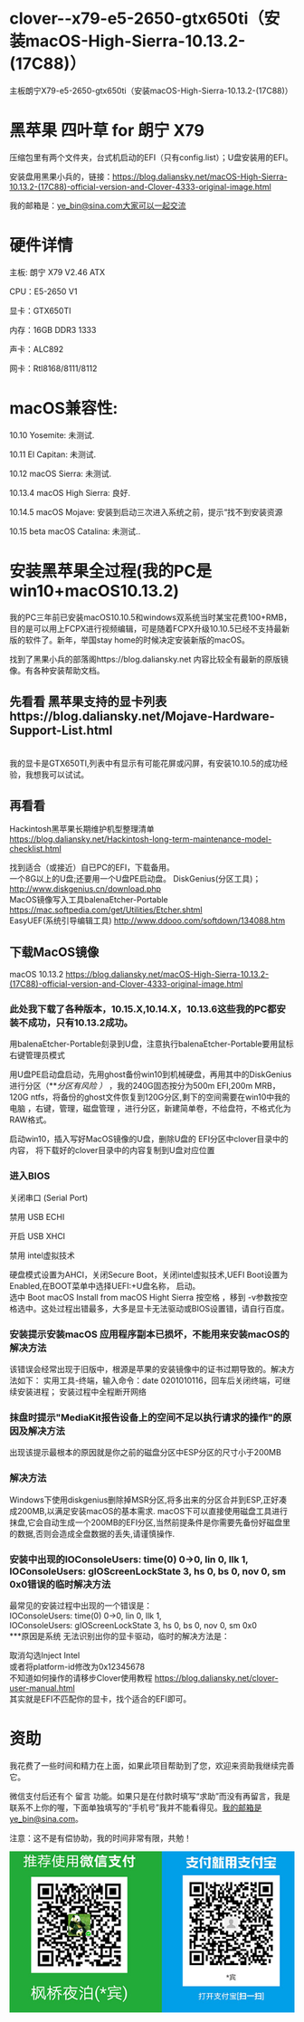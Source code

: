 # clover--x79-e5-2650-gtx650ti（安装macOS-High-Sierra-10.13.2-(17C88)）

主板朗宁X79-e5-2650-gtx650ti（安装macOS-High-Sierra-10.13.2-(17C88)）

# 黑苹果 四叶草 for 朗宁 X79 

压缩包里有两个文件夹，台式机启动的EFI（只有config.list）；U盘安装用的EFI。

安装盘用黑果小兵的，链接：https://blog.daliansky.net/macOS-High-Sierra-10.13.2-(17C88)-official-version-and-Clover-4333-original-image.html

我的邮箱是：ye_bin@sina.com大家可以一起交流


# 硬件详情

主板: 朗宁  X79 V2.46 ATX

CPU：E5-2650 V1 

显卡：GTX650TI

内存：16GB DDR3 1333

声卡：ALC892

网卡：Rtl8168/8111/8112


# macOS兼容性:

10.10 Yosemite: 未测试.

10.11 El Capitan: 未测试.

10.12 macOS Sierra: 未测试.

10.13.4 macOS High Sierra: 良好.

10.14.5 macOS Mojave: 安装到启动三次进入系统之前，提示“找不到安装资源

10.15 beta macOS Catalina: 未测试..



#  安装黑苹果全过程(我的PC是win10+macOS10.13.2)

我的PC三年前已安装macOS10.10.5和windows双系统当时某宝花费100+RMB，目的是可以用上FCPX进行视频编辑，可是随着FCPX升级10.10.5已经不支持最新版的软件了。新年，举国stay home的时候决定安装新版的macOS。<br>

找到了黑果小兵的部落阁https://blog.daliansky.net
内容比较全有最新的原版镜像。有各种安装帮助文档。<br>
## 先看看 黑苹果支持的显卡列表https://blog.daliansky.net/Mojave-Hardware-Support-List.html
<br>我的显卡是GTX650TI,列表中有显示有可能花屏或闪屏，有安装10.10.5的成功经验，我想我可以试试。

##  再看看  

Hackintosh黑苹果长期维护机型整理清单 https://blog.daliansky.net/Hackintosh-long-term-maintenance-model-checklist.html

找到适合（或接近）自已PC的EFI，下载备用。<br>
一个8G以上的U盘;还要用一个U盘PE启动盘。
DiskGenius(分区工具)；http://www.diskgenius.cn/download.php<br>
MacOS镜像写入工具balenaEtcher-Portable https://mac.softpedia.com/get/Utilities/Etcher.shtml<br>
EasyUEF(系统引导编辑工具) http://www.ddooo.com/softdown/134088.htm<br>

## 下载MacOS镜像
macOS 10.13.2 https://blog.daliansky.net/macOS-High-Sierra-10.13.2-(17C88)-official-version-and-Clover-4333-original-image.html<br>
### 此处我下载了各种版本，10.15.X,10.14.X，10.13.6这些我的PC都安装不成功，只有10.13.2成功。

用balenaEtcher-Portable刻录到U盘，注意执行balenaEtcher-Portable要用鼠标右键管理员模式<br>

用U盘PE启动盘启动，先用ghost备份win10到机械硬盘，再用其中的DiskGenius进行分区（***分区有风险 ）* ，我的240G固态按分为500m EFI,200m MRB，120G ntfs，将备份的ghost文件恢复到120G分区,剩下的空间需要在win10中我的电脑 ，右键，管理，磁盘管理 ，进行分区，新建简单卷，不给盘符，不格式化为RAW格式。<br>

启动win10，插入写好MacOS镜像的U盘，删除U盘的 EFI分区中clover目录中的内容， 将下载好的clover目录中的内容复制到U盘对应位置<br>


### 进入BIOS <BR>

关闭串口 (Serial Port)

禁用 USB ECHI

开启 USB XHCI

禁用 intel虚拟技术

硬盘模式设置为AHCI，关闭Secure Boot，关闭intel虚拟技术,UEFI Boot设置为 Enabled,在BOOT菜单中选择UEFI:+U盘名称， 启动。<BR>
选中 Boot macOS Install from macOS Hight Sierra 按空格 ，移到 -v参数按空格选中。这处过程出错最多，大多是显卡无法驱动或BIOS设置错，请自行百度。<br>

### 安装提示安装macOS 应用程序副本已损坏，不能用来安装macOS的解决方法

该错误会经常出现于旧版中，根源是苹果的安装镜像中的证书过期导致的。解决方法如下：
实用工具-终端，输入命令：date 0201010116，回车后关闭终端，可继续安装进程；
安装过程中全程断开网络

### 抹盘时提示"MediaKit报告设备上的空间不足以执行请求的操作"的原因及解决方法

出现该提示最根本的原因就是你之前的磁盘分区中ESP分区的尺寸小于200MB

### 解决方法

Windows下使用diskgenius删除掉MSR分区,将多出来的分区合并到ESP,正好凑成200MB,以满足安装macOS的基本需求.
macOS下可以直接使用磁盘工具进行抹盘,它会自动生成一个200MB的EFI分区,当然前提条件是你需要先备份好磁盘里的数据,否则会造成全盘数据的丢失,请谨慎操作.

### 安装中出现的IOConsoleUsers: time(0) 0->0, lin 0, llk 1, IOConsoleUsers: gIOScreenLockState 3, hs 0, bs 0, nov 0, sm 0x0错误的临时解决方法

最常见的安装过程中出现的一个错误是：<br>
IOConsoleUsers: time(0) 0->0, lin 0, llk 1,<br>
IOConsoleUsers: gIOScreenLockState 3, hs 0, bs 0, nov 0, sm 0x0<br>
***原因是系统 无法识别出你的显卡驱动，临时的解决方法是：<br>

取消勾选Inject Intel<br>
或者将platform-id修改为0x12345678<br>
不知道如何操作的请移步Clover使用教程 https://blog.daliansky.net/clover-user-manual.html <br>
其实就是EFI不匹配你的显卡，找个适合的EFI即可。<br>





# 资助

我花费了一些时间和精力在上面，如果此项目帮助到了您，欢迎来资助我继续完善它。

微信支付后还有个 留言 功能。如果只是在付款时填写“求助”而没有再留言，我是联系不上你的喔，下面单独填写的“手机号”我并不能看得见。我的邮箱是ye_bin@sina.com。

注意：这不是有偿协助，我的时间非常有限，共勉！


![Image text](https://github.com/EricYeCN/clover--x79-e5-2650-gtx650ti/blob/ffbce0f4692d243d1d41212f0413672a216c2d36/temp.jpg)
